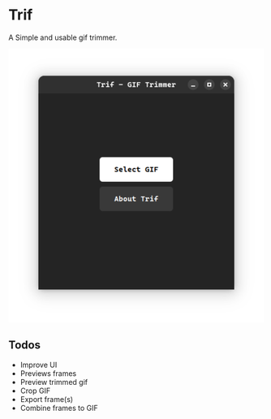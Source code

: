 # Trif

A Simple and usable gif trimmer.

![UI](screenshot.png)

## Todos

- Improve UI
- Previews frames
- Preview trimmed gif
- Crop GIF
- Export frame(s)
- Combine frames to GIF
